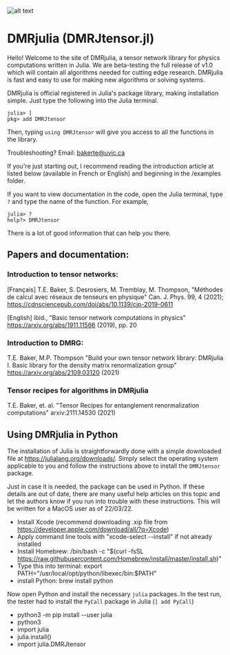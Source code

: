 ![alt text](https://github.com/bakerte/DMRJtensor.jl/blob/main/dmrjulia.png?raw=true)

# DMRjulia (DMRJtensor.jl)

Hello! Welcome to the site of DMRjulia, a tensor network library for physics computations written in Julia. We are beta-testing the full release of v1.0 which will contain all algorithms needed for cutting edge research. DMRjulia is fast and easy to use for making new algorithms or solving systems.

DMRjulia is official registered in Julia's package library, making installation simple. Just type the following into the Julia terminal.

```
julia> ]
pkg> add DMRJtensor
```

Then, typing `using DMRJtensor` will give you access to all the functions in the library.
  
Troubleshooting? Email: bakerte@uvic.ca

If you're just starting out, I recommend reading the introduction article at listed below (available in French or English) and beginning in the /examples folder.

If you want to view documentation in the code, open the Julia terminal, type `?` and type the name of the function. For example,
```
julia> ?
help?> DMRJtensor
```
There is a lot of good information that can help you there.

## Papers and documentation:

### Introduction to tensor networks:

[Français] T.E. Baker, S. Desrosiers, M. Tremblay, M. Thompson, "Méthodes de calcul avec réseaux de tenseurs en physique" Can. J. Phys. 99, 4 (2021); https://cdnsciencepub.com/doi/abs/10.1139/cjp-2019-0611

[English] ibid., "Basic tensor network computations in physics" https://arxiv.org/abs/1911.11566 (2019), pp. 20

### Introduction to DMRG: 

T.E. Baker, M.P. Thompson "Build your own tensor network library: DMRjulia I. Basic library for the density matrix renormalization group" https://arxiv.org/abs/2109.03120 (2021)

### Tensor recipes for algorithms in DMRjulia

T.E. Baker, et. al. "Tensor Recipes for entanglement renormalization computations" arxiv:2111.14530  (2021)

## Using DMRjulia in Python

The installation of Julia is straightforwardly done with a simple downloaded file at https://julialang.org/downloads/. Simply select the operating system applicable to you and follow the instructions above to install the `DMRJtensor` package.

Just in case it is needed, the package can be used in Python.  If these details are out of date, there are many useful help articles on this topic and let the authors know if you run into trouble with these instructions.  This will be written for a MacOS user as of 22/03/22.

 + Install Xcode (recommend downloading .xip file from https://developer.apple.com/download/all/?q=Xcode)
 + Apply command line tools with "xcode-select --install" if not already installed
 + Install Homebrew: /bin/bash -c "$(curl -fsSL https://raw.githubusercontent.com/Homebrew/install/master/install.sh)"
 + Type this into terminal: export PATH="/usr/local/opt/python/libexec/bin:$PATH"
 + install Python: brew install python

Now open Python and install the necessary `julia` packages.  In the test run, the tester had to install the `PyCall` package in Julia (`] add PyCall`)
 + python3 -m pip install --user julia
 + python3
 + import julia
 + julia.install()
 + import julia.DMRJtensor

